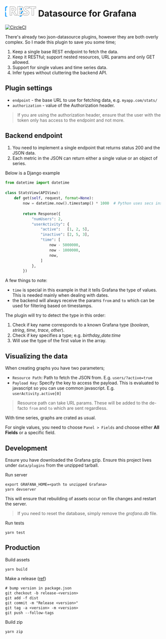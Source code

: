 <h1><img height="40" title="Datasource Logo" src="https://raw.githubusercontent.com/Pithikos/rest-datasource/master/src/img/logo.svg"> Datasource for Grafana</h1>

[![CircleCI](https://circleci.com/gh/grafana/simple-datasource/tree/master.svg?style=svg)](https://circleci.com/gh/grafana/simple-datasource/tree/master)

There's already two json-datasource plugins, however they are both overly complex. So I made this plugin to save you some time;

1. Keep a single base REST endpoint to fetch the data.
2. Keep it RESTful; support nested resources, URL params and only GET allowed.
3. Support for single values and time series data.
4. Infer types without cluttering the backend API.


## Plugin settings

 - `endpoint` - the base URL to use for fetching data, e.g. `myapp.com/stats/`
 - `authorization` - value of the Authorization header.

> If you are using the authorization header, ensure that the user with the token only has access to the endpoint and not more.


## Backend endpoint

1. You need to implement a single endpoint that returns status 200 and the JSON data.
2. Each metric in the JSON can return either a single value or an object of series.

Below is a Django example

```python
from datetime import datetime

class StatsView(APIView):
    def get(self, request, format=None):
        now = datetime.now().timestamp() * 1000  # Python uses secs instead of ms

        return Response({
            "numUsers": 2,
            "userActivity": {
                "active":   [1, 2, 5],
                "inactive": [2, 5, 3],
                "time": [
                    now - 5000000,
                    now - 1000000,
                    now,
                ]
            },
        })
```

A few things to note:

  - `time` is special in this example in that it tells Grafana the type of values. This is needed mainly when dealing with dates.
  - the backend will always receive the params `from` and `to` which can be used for filtering based on timestamps.

The plugin will try to detect the type in this order:

  1. Check if key name corresponds to a known Grafana type (*boolean*, *string*, *time*, *trace*, *other*).
  2. Check if key specifies a type; e.g. *birthday_date:time*
  3. Will use the type of the first value in the array.


## Visualizing the data

When creating graphs you have two parameters;

  - `Resource Path`: Path to fetch the JSON from. E.g. `users/?active=true`
  - `Payload Key`:  Specify the key to access the payload. This is evaluated to javascript so
    you can use common javascript. E.g. `userActivity.active[0]`

> Resource path can take URL params. These will be added to the de-facto `from` and `to` which are sent regardless.

With time series, graphs are crated as usual.

For single values, you need to choose `Panel > Fields` and choose either **All Fields** or a specific field.


## Development

Ensure you have downloaded the Grafana gzip. Ensure this project lives under `data/plugins` from the unzipped tarball.

Run server

    export GRAFANA_HOME=<path to unzipped Grafana>
    yarn devserver

This will ensure that rebuilding of assets occur on file changes and restart the server.

> If you need to reset the database, simply remove the *grafana.db* file.

Run tests

    yarn test


## Production

Build assets

    yarn build

Make a release ([ref](https://grafana.com/tutorials/build-a-data-source-plugin/#9))

    # bump version in package.json
    git checkout -b release-<version>
    git add -f dist
    git commit -m "Release <version>"
    git tag -a <version> -m <version>
    git push --follow-tags

Build zip

    yarn zip
